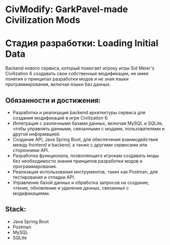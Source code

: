 # CivModify: GarkPavel-made Civilization  Mods

# Стадия разработки: Loading Initial Data

Backend нового сервиса, который помогает игроку игры Sid Meier's Civilization 6 создавать свои собственные модификации, не имея понятия о принципах разработки модов и не зная языки программирования, включая языки баз данных.

## **Обязанности и достижения**:

- Разработка и реализация backend архитектуры сервиса для создания модификаций в игре Civilization 6.
- Интеграция с различными базами данных, включая MySQL и SQLite, чтобы управлять данными, связанными с модами, пользователями и другой информацией.
- Создание API, Java Spring Boot, для обеспечения взаимодействия между frontend и backend, а также с другими сервисами или сторонними API.
- Разработка функционала, позволяющего игрокам создавать моды без необходимости знания принципов разработки модов и программирования.
- Реализация использования инструментов, таких как Postman, для тестирования и отладки API.
- Управление базой данных и обработка запросов на создание, чтение, обновление и удаление данных, связанных с модификациями.

## **Stack**:

- Java Spring Boot
- Postman
- MySQL
- SQLite

